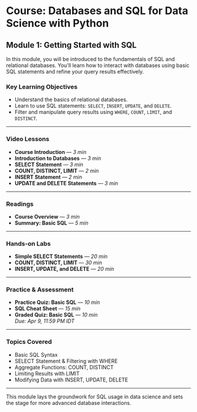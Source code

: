 # Course: Databases and SQL for Data Science with Python

## Module 1: Getting Started with SQL

In this module, you will be introduced to the fundamentals of SQL and relational databases. You'll learn how to interact with databases using basic SQL statements and refine your query results effectively.

### Key Learning Objectives
- Understand the basics of relational databases.
- Learn to use SQL statements: `SELECT`, `INSERT`, `UPDATE`, and `DELETE`.
- Filter and manipulate query results using `WHERE`, `COUNT`, `LIMIT`, and `DISTINCT`.

---

### Video Lessons
- **Course Introduction** — *3 min*
- **Introduction to Databases** — *3 min*
- **SELECT Statement** — *3 min*
- **COUNT, DISTINCT, LIMIT** — *2 min*
- **INSERT Statement** — *2 min*
- **UPDATE and DELETE Statements** — *3 min*

---

### Readings
- **Course Overview** — *3 min*
- **Summary: Basic SQL** — *5 min*

---

### Hands-on Labs
- **Simple SELECT Statements** — *20 min*
- **COUNT, DISTINCT, LIMIT** — *30 min*
- **INSERT, UPDATE, and DELETE** — *20 min*

---

### Practice & Assessment
- **Practice Quiz: Basic SQL** — *10 min*
- **SQL Cheat Sheet** — *15 min*
- **Graded Quiz: Basic SQL** — *10 min*  
  *Due: Apr 9, 11:59 PM IDT*

---

### Topics Covered
- Basic SQL Syntax
- SELECT Statement & Filtering with WHERE
- Aggregate Functions: COUNT, DISTINCT
- Limiting Results with LIMIT
- Modifying Data with INSERT, UPDATE, DELETE

---

This module lays the groundwork for SQL usage in data science and sets the stage for more advanced database interactions.

<!-- Basic SQL -->